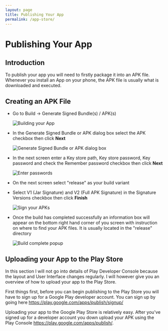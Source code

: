 ```yaml
---
layout: page
title: Publishing Your App
permalink: /app-store/
---
```


# Publishing Your App

## Introduction
To publish your app you will need to firstly package it into an APK file. Whenever you install an App on your phone, the APK file is usually what is downloaded and executed.

## Creating an APK File

* Go to Build -\> Generate Signed Bundle(s) / APK(s)

	![Building your App](../images/build.png)

* In the Generate Signed Bundle or APK dialog box select the APK checkbox then click **Next**

	![Generate Signed Bundle or APK dialog box](../images/generate_bundle_dialog.png)

* In the next screen enter a Key store path, Key store password, Key password and check the Remember password checkbox then click **Next** 

	![Enter passwords](../images/generate_bundle_dialog2.png)

* On the next screen select "release" as your build variant
* Select V1 (Jar Signature) and V2 (Full APK Signature) in the Signature Versions checkbox then click **Finish**

	![Sign your APKs](../images/generate_bundle_dialog3.png)

* Once the build has completed successfully an information box will appear on the bottom right hand corner of you screen with instruction on where to find your APK files. It is usually located in the "release" directory

	![Build complete popup](../images/apk_gen_successful_popup.png)


## Uploading your App to the Play Store

In this section I will not go into details of Play Developer Console because the layout and User Interface changes regularly. I will however give you an overview of how to upload your app to the Play Store.

First things first, before you can begin publishing to the Play Store you will have to sign up for a Google Play developer account. You can sign up by going here <https://play.google.com/apps/publish/signup/>

Uploading your app to the Google Play Store is relatively easy.
After you've signed up for a developer account you down upload your APK using the Play Console <https://play.google.com/apps/publish/>.